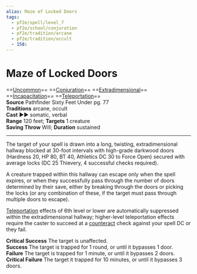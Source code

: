 ```yaml
---
alias: Maze of Locked Doors
tags:
  - pf2e/spell/level_7
  - pf2e/school/conjuration
  - pf2e/tradition/arcane
  - pf2e/tradition/occult
  - 158:
---
```


# Maze of Locked Doors

==[Uncommon](../../../Traits/Uncommon.md)== ==[Conjuration](../../../Traits/Conjuration.md)== ==[Extradimensional](../../../Traits/Extradimensional.md)== ==[Incapacitation](../../../Traits/Incapacitation.md)== ==[Teleportation](../../../Traits/Teleportation.md)==  
__Source__ Pathfinder Sixty Feet Under pg. 77  
**Traditions** arcane, occult  
**Cast** ►► somatic, verbal  
**Range** 120 feet; **Targets** 1 creature  
**Saving Throw** Will; **Duration** sustained

---

The target of your spell is drawn into a long, twisting, extradimensional hallway blocked at 30-foot intervals with high-grade darkwood doors (Hardness 20, HP 80, BT 40, Athletics DC 30 to Force Open) secured with average locks (DC 25 Thievery, 4 successful checks required).

A creature trapped within this hallway can escape only when the spell expires, or when they successfully pass through the number of doors determined by their save, either by breaking through the doors or picking the locks (or any combination of these, if the target must pass through multiple doors to escape).

[Teleportation](../../../Traits/Teleportation.md) effects of 6th level or lower are automatically suppressed within the extradimensional hallway; higher-level teleportation effects require the caster to succeed at a [counteract](../../../Rules/Counteracting.md) check against your spell DC or they fail.

**Critical Success** The target is unaffected.  
**Success** The target is trapped for 1 round, or until it bypasses 1 door.  
**Failure** The target is trapped for 1 minute, or until it bypasses 2 doors.  
**Critical Failure** The target it trapped for 10 minutes, or until it bypasses 3 doors.
